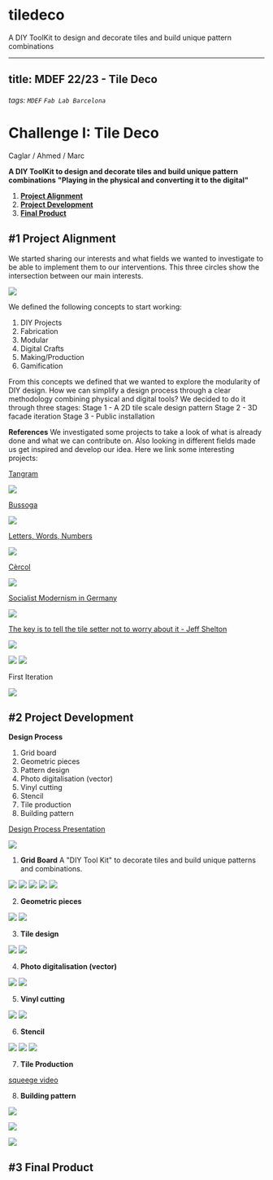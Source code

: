 # tiledeco
A DIY ToolKit to design and decorate tiles and build unique pattern combinations

---
title: MDEF 22/23 - Tile Deco
---

###### tags: `MDEF` `Fab Lab Barcelona`


Challenge I: Tile Deco
==========================================
Caglar / Ahmed / Marc

**A DIY ToolKit to design and decorate tiles and build unique pattern combinations**
**"Playing in the physical and converting it to the digital"**

1. [**Project Alignment**](#1-Project-alignment)
2. [**Project Development**](#2-Project-development)
3. [**Final Product**](#3-Rethink-and-reconnect)

## #1 Project Alignment

We started sharing our interests and what fields we wanted to investigate to be able to implement them to our interventions. This three circles show the intersection between our main interests.

![](images/interests.jpg)

We defined the following concepts to start working:
1. DIY Projects
2. Fabrication
3. Modular
4. Digital Crafts
5. Making/Production
6. Gamification

From this concepts we defined that we wanted to explore the modularity of DIY design. How we can simplify a design process through a clear methodology combining physical and digital tools? We decided to do it through three stages:
Stage 1 - A 2D tile scale design pattern
Stage 2 - 3D facade iteration
Stage 3 - Public installation


**References**
We investigated some projects to take a look of what is already done and what we can contribute on. Also looking in different fields made us get inspired and develop our idea. Here we link some interesting projects:

[Tangram](https://en.wikipedia.org/wiki/Tangram)

![](images/tangram.jpeg)

[Bussoga](https://www.bussoga.com/en/tiling/)

![](images/bussoga.jpeg)

[Letters, Words, Numbers](https://www.instagram.com/p/CnM4iamOt5A/)

![](images/facadetile.png)

[Cèrcol](https://www.instagram.com/p/CEww6dRKY10/)

![](images/gertile.png)

[Socialist Modernism in Germany](https://www.instagram.com/p/CgcPF26MuKQ/)

![](images/social.png)

[The key is to tell the tile setter not to worry about it - Jeff Shelton](https://www.instagram.com/p/CkeAuX7jl4E/)

![](images/setter.png)

![](Ltile.png)
![](tilestrans.png)

First Iteration

![](images/firstpattern.png)


## #2 Project Development

**Design Process**
1. Grid board
2. Geometric pieces
3. Pattern design
4. Photo digitalisation (vector)
5. Vinyl cutting
6. Stencil
7. Tile production
8. Building pattern


[Design Process Presentation](https://www.canva.com/design/DAFavYB6CeY/SDjOxHvMFFO4icoWGjks5A/view)

![](images/presentation.png)

1. **Grid Board**
A "DIY Tool Kit" to decorate tiles and build unique patterns and combinations.  

![](images/process/griddesign.jpeg)
![](images/process/magnettest.jpeg)
![](images/process/gridmagnets.jpeg)
![](images/process/vinylgrid2.jpeg)
![](images/process/vinylgrid.jpeg)

2. **Geometric pieces**

![](images/process/design1.jpeg)
![](images/process/design2.jpeg)

3. **Tile design**

![](images/process/tiledesign.jpeg)
![](images/process/bigpattern.png)

4. **Photo digitalisation (vector)**

![](images/process/tilephoto.jpeg)
![](images/process/vectorizer.png)

5. **Vinyl cutting**

![](images/process/vinylcutter.jpeg)
![](images/process/stencil.jpeg)

6. **Stencil**

![](images/process/stencil.jpeg)
![](images/process/stencilsq.jpeg)
![](images/process/stencil2.jpeg)


7. **Tile Production**

[squeege video](https://drive.google.com/file/d/142wLPfG5fM5Mu-XErmbFKV-Zxnlya-bf/view)

8. **Building pattern**

![](images/process/patt1.jpeg)

![](images/process/patt2.jpeg)

![](images/process/patt3.jpeg)


## #3 Final Product
